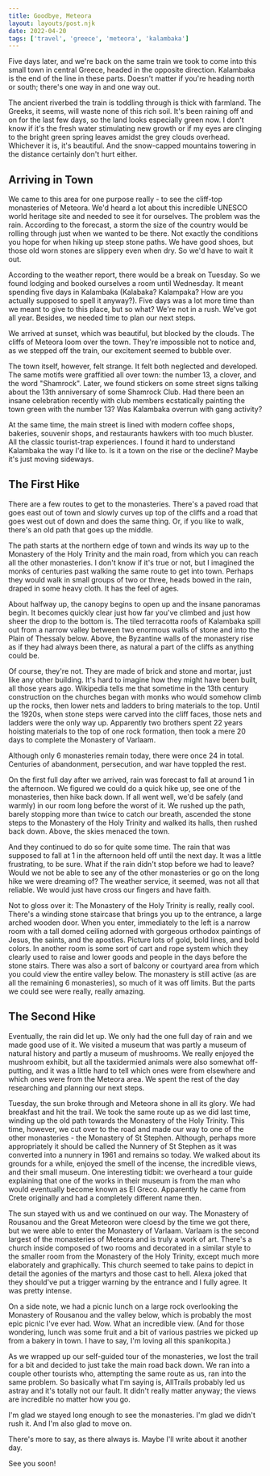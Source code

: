 ```yaml
---
title: Goodbye, Meteora
layout: layouts/post.njk
date: 2022-04-20
tags: ['travel', 'greece', 'meteora', 'kalambaka']
---
```


Five days later, and we're back on the same train we took to come into this small town in central Greece, headed in the
opposite direction. Kalambaka is the end of the line in these parts. Doesn't matter if you're heading north or south;
there's one way in and one way out.

The ancient riverbed the train is toddling through is thick with farmland. The Greeks, it seems, will waste none of
this rich soil. It's been raining off and on for the last few days, so the land looks especially green now. I don't know
if it's the fresh water stimulating new growth or if my eyes are clinging to the bright green spring leaves amidst the
grey clouds overhead. Whichever it is, it's beautiful. And the snow-capped mountains towering in the distance certainly
don't hurt either.

## Arriving in Town

We came to this area for one purpose really - to see the cliff-top monasteries of Meteora. We'd heard a lot about this
incredible UNESCO world heritage site and needed to see it for ourselves. The problem was the rain. According to the
forecast, a storm the size of the country would be rolling through just when we wanted to be there. Not exactly the
conditions you hope for when hiking up steep stone paths. We have good shoes, but those old worn stones are slippery
even when dry. So we'd have to wait it out.

According to the weather report, there would be a break on Tuesday. So we found lodging and booked ourselves a room
until Wednesday. It meant spending five days in Kalambaka (Kalabaka? Kalampaka? How are you actually supposed to spell
it anyway?). Five days was a lot more time than we meant to give to this place, but so what? We're not in a rush. We've
got all year. Besides, we needed time to plan our next steps.

We arrived at sunset, which was beautiful, but blocked by the clouds. The cliffs of Meteora loom over the town. They're
impossible not to notice and, as we stepped off the train, our excitement seemed to bubble over.

The town itself, however, felt strange. It felt both neglected and developed. The same motifs were graffitied all over
town: the number 13, a clover, and the word "Shamrock". Later, we found stickers on some street signs talking about the
13th anniversary of some Shamrock Club. Had there been an insane celebration recently with club members ecstatically
painting the town green with the number 13? Was Kalambaka overrun with gang activity?

At the same time, the main street is lined with modern coffee shops, bakeries, souvenir shops, and restaurants hawkers
with too much bluster. All the classic tourist-trap experiences. I found it hard to understand Kalambaka the way I'd
like to. Is it a town on the rise or the decline? Maybe it's just moving sideways.

## The First Hike

There are a few routes to get to the monasteries. There's a paved road that goes east out of town and slowly curves up
top of the cliffs and a road that goes west out of down and does the same thing. Or, if you like to walk, there's an old
path that goes up the middle.

The path starts at the northern edge of town and winds its way up to the Monastery of the Holy Trinity and the main road,
from which you can reach all the other monasteries. I don't know if it's true or not, but I imagined the monks of
centuries past walking the same route to get into town. Perhaps they would walk in small groups of two or three, heads
bowed in the rain, draped in some heavy cloth. It has the feel of ages.

About halfway up, the canopy begins to open up and the insane panoramas begin. It becomes quickly clear just how far
you've climbed and just how sheer the drop to the bottom is. The tiled terracotta roofs of Kalambaka spill out from a
narrow valley between two enormous walls of stone and into the Plain of Thessaly below. Above, the Byzantine walls of the
monastery rise as if they had always been there, as natural a part of the cliffs as anything could be.

Of course, they're not. They are made of brick and stone and mortar, just like any other building. It's hard to imagine
how they might have been built, all those years ago. Wikipedia tells me that sometime in the 13th century construction
on the churches began with monks who would somehow climb up the rocks, then lower nets and ladders to bring materials
to the top. Until the 1920s, when stone steps were carved into the cliff faces, those nets and ladders were the only way
up. Apparently two brothers spent 22 years hoisting materials to the top of one rock formation, then took a mere
20 days to complete the Monastery of Varlaam.

Although only 6 monasteries remain today, there were once 24 in total. Centuries of abandonment, persecution, and war
have toppled the rest.

On the first full day after we arrived, rain was forecast to fall at around 1 in the afternoon. We figured we could do a
quick hike up, see one of the monasteries, then hike back down. If all went well, we'd be safely (and warmly) in our
room long before the worst of it. We rushed up the path, barely stopping more than twice to catch our breath, ascended
the stone steps to the Monastery of the Holy Trinity and walked its halls, then rushed back down. Above, the skies
menaced the town.

And they continued to do so for quite some time. The rain that was supposed to fall at 1 in the afternoon held off until
the next day. It was a little frustrating, to be sure. What if the rain didn't stop before we had to leave? Would we
not be able to see any of the other monasteries or go on the long hike we were dreaming of? The weather service, it
seemed, was not all that reliable. We would just have cross our fingers and have faith.

Not to gloss over it: The Monastery of the Holy Trinity is really, really cool. There's a winding stone staircase that
brings you up to the entrance, a large arched wooden door. When you enter, immediately to the left is a narrow room with
a tall domed ceiling adorned with gorgeous orthodox paintings of Jesus, the saints, and the apostles. Picture lots of
gold, bold lines, and bold colors. In another room is some sort of cart and rope system which they clearly used to raise
and lower goods and people in the days before the stone stairs. There was also a sort of balcony or courtyard area from
which you could view the entire valley below. The monastery is still active (as are all the remaining 6 monasteries), so
much of it was off limits. But the parts we could see were really, really amazing.

## The Second Hike

Eventually, the rain did let up. We only had the one full day of rain and we made good use of it. We visited a museum
that was partly a museum of natural history and partly a museum of mushrooms. We really enjoyed the mushroom exhibit,
but all the taxidermied animals were also somewhat off-putting, and it was a little hard to tell which ones were from
elsewhere and which ones were from the Meteora area. We spent the rest of the day researching and planning our next
steps.

Tuesday, the sun broke through and Meteora shone in all its glory. We had breakfast and hit the trail. We took the same
route up as we did last time, winding up the old path towards the Monastery of the Holy Trinity. This time, however, we
cut over to the road and made our way to one of the other monasteries - the Monastery of St Stephen. Although, perhaps
more appropriately it should be called the Nunnery of St Stephen as it was converted into a nunnery in 1961 and remains
so today. We walked about its grounds for a while, enjoyed the smell of the incense, the incredible views, and their
small museum. One interesting tidbit: we overheard a tour guide explaining that one of the works in their museum is from
the man who would eventually become known as El Greco. Apparently he came from Crete originally and had a completely
different name then.

The sun stayed with us and we continued on our way. The Monastery of Rousanou and the Great Meteoron were cloesd by the
time we got there, but we were able to enter the Monastery of Varlaam. Varlaam is the second largest of the monasteries
of Meteora and is truly a work of art. There's a church inside composed of two rooms and decorated in a similar style to
the smaller room from the Monastery of the Holy Trinity, except much more elaborately and graphically. This church
seemed to take pains to depict in detail the agonies of the martyrs and those cast to hell. Alexa joked that they
should've put a trigger warning by the entrance and I fully agree. It was pretty intense.

On a side note, we had a picnic lunch on a large rock overlooking the Monastery of Rousanou and the valley below, which
is probably the most epic picnic I've ever had. Wow. What an incredible view. (And for those wondering, lunch was some
fruit and a bit of various pastries we picked up from a bakery in town. I have to say, I'm loving all this spanikopita.)

As we wrapped up our self-guided tour of the monasteries, we lost the trail for a bit and decided to just take the main
road back down. We ran into a couple other tourists who, attempting the same route as us, ran into the same problem. So
basically what I'm saying is, AllTrails probably led us astray and it's totally not our fault. It didn't really matter
anyway; the views are incredible no matter how you go.

I'm glad we stayed long enough to see the monasteries. I'm glad we didn't rush it. And I'm also glad to move on.

There's more to say, as there always is. Maybe I'll write about it another day.

See you soon!
